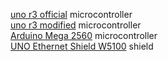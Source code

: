 [uno r3 official](m2022contr.md#uno-r3-official) microcontroller  
[uno r3 modified](m2022contr.md#uno-r3-modified) microcontroller  
[Arduino Mega 2560](m2022contr.md#Arduino-Mega-2560) microcontroller    
[UNO Ethernet Shield W5100](m2022contr.md#UNO-Ethernet-Shield-W5100) shield  
[](m2022contr.md#)  
[](m2022contr.md#)  
[](m2022contr.md#)  
[](m2022contr.md#)  
[](m2022contr.md#)  
[](m2022contr.md#)  
[](m2022contr.md#)  
[](m2022contr.md#)  
[](m2022contr.md#)  
[]()  
[]()  
[]()  
[]()  
[]()  
[]()  

